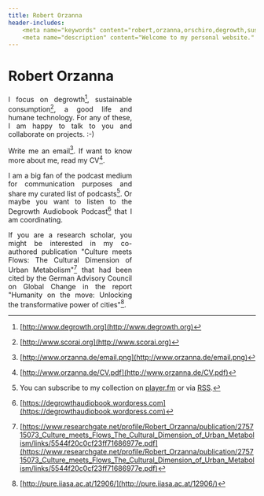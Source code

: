 ```yaml
---
title: Robert Orzanna
header-includes:
    <meta name="keywords" content="robert,orzanna,orschiro,degrowth,sustainable consumption,linux,ubuntu,open-source" />
    <meta name="description" content="Welcome to my personal website." />
---
```


<div style="width: 50%; text-align: justify;">

Robert Orzanna
==============

I focus on degrowth[^degrowth], sustainable consumption[^scorai], a good life and
humane technology. For any of these, I am happy to talk to you and collaborate
on projects. :-)

Write me an email[^email]. If want to know more about me,
read my CV[^CV].

I am a big fan of the podcast medium for communication purposes and share my curated
list of podcasts[^podcast]. Or maybe you want
to listen to the Degrowth Audiobook Podcast[^DegrowthAudiobook] that I am coordinating.

If you are a research scholar, you might be interested in my co-authored publication "Culture meets Flows: The Cultural Dimension of
Urban Metabolism"[^CulturemeetsFlows] that had been cited by the German Advisory Council on
Global Change in the report "Humanity on the move: Unlocking the transformative power of cities"[^Humanityonthemove].
</div>

  [^email]: [http://www.orzanna.de/email.png](http://www.orzanna.de/email.png)
  [^degrowth]: [http://www.degrowth.org](http://www.degrowth.org)
  [^scorai]: [http://www.scorai.org](http://www.scorai.org)
  [^CV]: [http://www.orzanna.de/CV.pdf](http://www.orzanna.de/CV.pdf)
  [^podcast]: You can subscribe to my collection on  [player.fm](https://player.fm/series/robert-orzanna-podcast-collection-last-updated-2017-01-31) or via [RSS](http://feed.informer.com/digests/J5J0XMBNGD/feeder.rss).
  [^DegrowthAudiobook]: [https://degrowthaudiobook.wordpress.com](https://degrowthaudiobook.wordpress.com)
  [^CulturemeetsFlows]: [https://www.researchgate.net/profile/Robert_Orzanna/publication/275715073_Culture_meets_Flows_The_Cultural_Dimension_of_Urban_Metabolism/links/5544f20c0cf23ff71686977e.pdf](https://www.researchgate.net/profile/Robert_Orzanna/publication/275715073_Culture_meets_Flows_The_Cultural_Dimension_of_Urban_Metabolism/links/5544f20c0cf23ff71686977e.pdf)
  [^Humanityonthemove]: [http://pure.iiasa.ac.at/12906/](http://pure.iiasa.ac.at/12906/)
